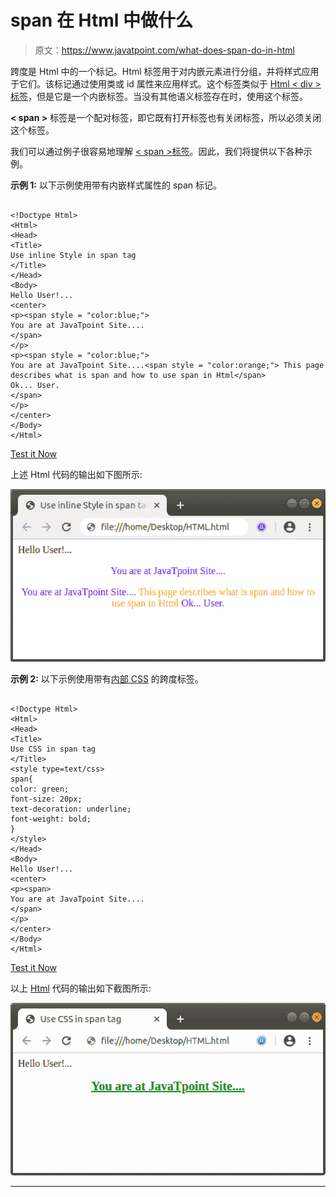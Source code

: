 # span 在 Html 中做什么

> 原文：<https://www.javatpoint.com/what-does-span-do-in-html>

跨度是 Html 中的一个标记。Html 标签用于对内嵌元素进行分组，并将样式应用于它们。该标记通过使用类或 id 属性来应用样式。这个标签类似于 [Html < div >标签](https://www.javatpoint.com/html-div-tag)，但是它是一个内嵌标签。当没有其他语义标签存在时，使用这个标签。

**< span >** 标签是一个配对标签，即它既有打开标签也有关闭标签，所以必须关闭这个标签。

我们可以通过例子很容易地理解 [< span >标签](https://www.javatpoint.com/html-span-tag)。因此，我们将提供以下各种示例。

**示例 1:** 以下示例使用带有内嵌样式属性的 span 标记。

```

<!Doctype Html>
<Html>   
<Head>    
<Title>   
Use inline Style in span tag
</Title>
</Head>
<Body> 
Hello User!...
<center>
<p><span style = "color:blue;">
You are at JavaTpoint Site....
</span>
</p>
<p><span style = "color:blue;">
You are at JavaTpoint Site....<span style = "color:orange;"> This page describes what is span and how to use span in Html</span>
Ok... User. 
</span>
</p>
</center>
</Body> 
</Html>

```

[Test it Now](https://www.javatpoint.com/oprweb/test.jsp?filename=what-does-span-do-in-html1)

上述 Html 代码的输出如下图所示:

![What does span do in Html](img/1e17f07044777747dc6a74e5c40c169c.png)

**示例 2:** 以下示例使用带有[内部 CSS](https://www.javatpoint.com/internal-css) 的跨度标签。

```

<!Doctype Html>
<Html>   
<Head>    
<Title>   
Use CSS in span tag
</Title>
<style type=text/css> 
span{ 
color: green; 
font-size: 20px;
text-decoration: underline; 
font-weight: bold; 
}  
</style> 
</Head>
<Body> 
Hello User!...
<center>
<p><span>
You are at JavaTpoint Site....
</span>
</p>
</center>
</Body> 
</Html>

```

[Test it Now](https://www.javatpoint.com/oprweb/test.jsp?filename=what-does-span-do-in-html2)

以上 [Html](https://www.javatpoint.com/html-tutorial) 代码的输出如下截图所示:

![What does span do in Html](img/6094f171774c836d898b52bd0c165c06.png)

* * *